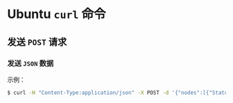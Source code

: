 # Ubuntu `curl` 命令

## 发送 `POST` 请求

### 发送 `JSON` 数据

示例：

```bash
$ curl -H "Content-Type:application/json" -X POST -d '{"nodes":[{"Status":0,"LineName":"Line Cell 02","StationName":"Station005"}]}' 'http://10.87.100.163:8080/AndonApi/ExternalManPowers'
```
